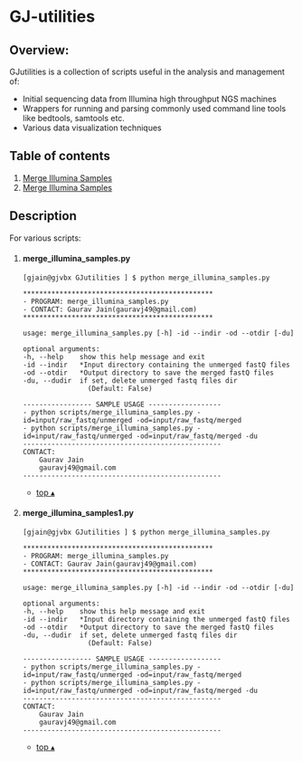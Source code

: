 
GJ-utilities
====================================================

## Overview:
GJutilities is a collection of scripts useful in the analysis and management of:
* Initial sequencing data from Illumina high throughput NGS machines
* Wrappers for running and parsing commonly used command line tools like bedtools, samtools etc. 
* Various data visualization techniques

## Table of contents
<!--ts-->
1. [Merge Illumina Samples](#merge_illumina_samplespy)
1. [Merge Illumina Samples](#merge_illumina_samples1py)



<!--te-->

## Description
For various scripts:

1. #### merge_illumina_samples.py 
	```
	[gjain@gjvbx GJutilities ] $ python merge_illumina_samples.py 

	***********************************************
	- PROGRAM: merge_illumina_samples.py
	- CONTACT: Gaurav Jain(gauravj49@gmail.com)
	***********************************************

	usage: merge_illumina_samples.py [-h] -id --indir -od --otdir [-du]

	optional arguments:
	-h, --help    show this help message and exit
	-id --indir   *Input directory containing the unmerged fastQ files
	-od --otdir   *Output directory to save the merged fastQ files
	-du, --dudir  if set, delete unmerged fastq files dir 
					(Default: False)

	----------------- SAMPLE USAGE ------------------
	- python scripts/merge_illumina_samples.py -id=input/raw_fastq/unmerged -od=input/raw_fastq/merged
	- python scripts/merge_illumina_samples.py -id=input/raw_fastq/unmerged -od=input/raw_fastq/merged -du
	-------------------------------------------------
	CONTACT: 
		Gaurav Jain
		gauravj49@gmail.com
	-------------------------------------------------
	```
	* [top ▴](#table-of-contents)

1. #### merge_illumina_samples1.py 
	```
	[gjain@gjvbx GJutilities ] $ python merge_illumina_samples.py 

	***********************************************
	- PROGRAM: merge_illumina_samples.py
	- CONTACT: Gaurav Jain(gauravj49@gmail.com)
	***********************************************

	usage: merge_illumina_samples.py [-h] -id --indir -od --otdir [-du]

	optional arguments:
	-h, --help    show this help message and exit
	-id --indir   *Input directory containing the unmerged fastQ files
	-od --otdir   *Output directory to save the merged fastQ files
	-du, --dudir  if set, delete unmerged fastq files dir 
					(Default: False)

	----------------- SAMPLE USAGE ------------------
	- python scripts/merge_illumina_samples.py -id=input/raw_fastq/unmerged -od=input/raw_fastq/merged
	- python scripts/merge_illumina_samples.py -id=input/raw_fastq/unmerged -od=input/raw_fastq/merged -du
	-------------------------------------------------
	CONTACT: 
		Gaurav Jain
		gauravj49@gmail.com
	-------------------------------------------------
	```
	* [top ▴](#table-of-contents)
